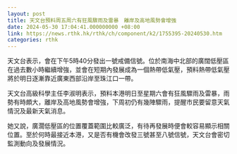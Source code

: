 ```yaml
---
layout: post
title: 天文台預料周五周六有狂風驟雨及雷暴　離岸及高地風勢會增強
date: 2024-05-30 17:04:41.000000000 +08:00
link: https://news.rthk.hk/rthk/ch/component/k2/1755395-20240530.htm
categories: rthk
---
```


天文台表示，會在下午5時40分發出一號戒備信號。位於南海中北部的廣闊低壓區在過去數小時繼續增強，並會在短期內發展成為一個熱帶低氣壓，預料熱帶低氣壓將於明日逐漸靠近廣東西部沿岸至珠江口一帶。

天文台高級科學主任李淑明表示，預料本港明日至星期六會有狂風驟雨及雷暴，雨勢有時頗大，離岸及高地風勢會增強，下周初仍有幾陣驟雨，提醒市民要留意天氣情況及最新天氣消息。

她又說，廣濶低壓區的位置覆蓋範圍比較廣泛，有待再發展時便會較容易顯示相關位置。至於何時最接近本港，又是否有機會改發三號甚至八號信號，天文台會密切監測動向及發展情況。
